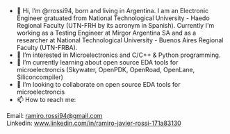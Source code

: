 - 👋 Hi, I’m @rrossi94, born and living in Argentina. I am an Electronic Engineer gratuated from National Technological University - Haedo Regional Faculty 
(UTN-FRH by its acronym in Spanish). Currently I'm working as a Testing Engineer at Mirgor Argentina SA and as a researcher at National Technological University -
Buenos Aires Regional Faculty (UTN-FRBA).
- 👀 I’m interested in Microelectronics and C/C++ & Python programming. 
- 🌱 I’m currently learning about open source EDA tools for microelectroncis (Skywater, OpenPDK, OpenRoad, OpenLane, Siliconcompiler)
- 💞️ I’m looking to collaborate on open source EDA tools for microelectroncis
- 📫 How to reach me:

Email: ramiro.rossi94@gmail.com <br />
Linkedin: www.linkedin.com/in/ramiro-javier-rossi-171a83130


